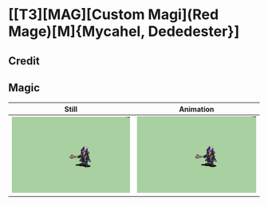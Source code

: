 # [\[T3\]\[MAG\]\[Custom Magi\]\(Red Mage\)\[M\]{Mycahel, Dededester}]

## Credit


	
## Magic

| Still | Animation |
| :---: | :-------: |
| ![Magic still](./Magic_000.png) | ![Magic animation](./Magic.gif) |
